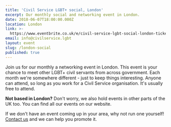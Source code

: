 ```yaml
---
title: 'Civil Service LGBT+ social, London'
excerpt: Our monthly social and networking event in London.
date: 2018-06-07T18:00:00.000Z
location: London
link: >-
  https://www.eventbrite.co.uk/e/civil-service-lgbt-social-london-tickets-39611776891
email: info@civilservice.lgbt
layout: event
slug: /london-social
published: true
---
```

Join us for our monthly a networking event in London. This event is your chance to meet other LGBT+ civil servants from across government. Each month we're somewhere different - just to keep things interesting. Anyone can attend, so long as you work for a Civil Service organisation. It's usually free to attend.

**Not based in London?** Don't worry, we also hold events in other parts of the UK too. You can find all our events on our website.

If we don't have an event coming up in your area, why not run one yourself! [Contact us](/about/contact-us/) and we can help you promote it.